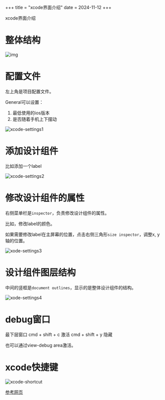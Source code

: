 +++
title = "xcode界面介绍"
date = 2024-11-12
+++

xcode界面介绍

# 整体结构
![img](https://linxz-aliyun.oss-cn-shenzhen.aliyuncs.com/images/202411121143528.png)

# 配置文件
左上角是项目配置文件。

General可以设置：
1. 最低使用的ios版本
2. 是否随着手机上下摆动

![xcode-settings1](https://linxz-aliyun.oss-cn-shenzhen.aliyuncs.com/images/20241112105404.png)

# 添加设计组件
比如添加一个label

![xcode-settings2](https://linxz-aliyun.oss-cn-shenzhen.aliyuncs.com/images/20241112111348.png)

# 修改设计组件的属性

右侧菜单栏是`inspector`，负责修改设计组件的属性。

比如，修改label的颜色。

如果需要修改label在主屏幕的位置，点击右侧三角形`size inspector`，调整x, y轴的位置。

![xode-settings3](https://linxz-aliyun.oss-cn-shenzhen.aliyuncs.com/images/20241112111633.png)

# 设计组件图层结构

中间的竖框是`document outlines`，显示的是整体设计组件的结构。

![xode-settings4](https://linxz-aliyun.oss-cn-shenzhen.aliyuncs.com/images/202411121120129.png)

# debug窗口
最下层窗口
cmd + shift + c 激活
cmd + shift + y 隐藏

也可以通过view-debug area激活。

# xcode快捷键

![xcode-shortcut](https://linxz-aliyun.oss-cn-shenzhen.aliyuncs.com/images/202411121135047.png)
	
[参考网页](https://swifteducation.github.io/assets/pdfs/XcodeKeyboardShortcuts.pdf)

